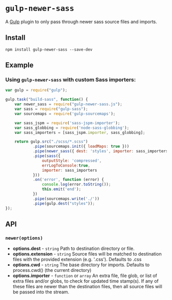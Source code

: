 # `gulp-newer-sass`

A [Gulp](http://gulpjs.com/) plugin to only pass through newer sass source files and imports.

## Install

```
npm install gulp-newer-sass --save-dev
```

## Example

### Using `gulp-newer-sass` with custom Sass importers:

```javascript
var gulp = require("gulp");

gulp.task("build-sass", function() {
    var newer_sass = require("gulp-newer-sass.js");
    var sass = require("gulp-sass");
    var sourcemaps = require('gulp-sourcemaps');

    var sass_jspm = require('sass-jspm-importer');
    var sass_globbing = require('node-sass-globbing');
    var sass_importers = [sass_jspm.importer, sass_globbing];

    return gulp.src("./scss/*.scss")
            .pipe(sourcemaps.init({ loadMaps: true }))
            .pipe(newer_sass({ dest: 'styles', importer: sass_importers }))
            .pipe(sass({
                outputStyle: 'compressed',
                errLogToConsole:true,
                importer: sass_importers
            }))
            .on('error', function (error) {
                console.log(error.toString());
                this.emit('end');
            })
            .pipe(sourcemaps.write('./'))
            .pipe(gulp.dest("styles"));
});
```

## API

### `newer(options)`

 * **options.dest** - `string` Path to destination directory or file.
 * **options.extension** - `string` Source files will be matched to destination files with the provided extension (e.g. '.css'). Defaults to .css
 * **options.cwd** - `string` The base directory for imports. Defaults to process.cwd() (the current directory)
 * **options.importer** - `function` or `array` An extra file, file glob, or list of extra files and/or globs, to check for updated time stamp(s). If any of these files are newer than the destination files, then all source files will be passed into the stream.
